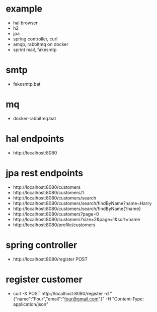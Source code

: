 # example
* hal browser
* h2
* jpa
* spring controller, curl
* amqp, rabbitmq on docker
* sprint mail, fakesmtp

# smtp
* fakesmtp.bat

# mq
* docker-rabbitmq.bat

# hal endpoints
* http://localhost:8080

# jpa rest endpoints
* http://localhost:8080/customers
* http://localhost:8080/customers/1
* http://localhost:8080/customers/search
* http://localhost:8080/customers/search/findByName?name=Harry
* http://localhost:8080/customers/search/findByName{?name}
* http://localhost:8080/customers?page=0
* http://localhost:8080/customers?size=2&page=1&sort=name
* http://localhost:8080/profile/customers

# spring controller
* http://localhost:8080/register POST

# register customer
* curl -X POST http://localhost:8080/register -d "{\"name\":\"Four\",\"email\":\"four@gmail.com\"}" -H "Content-Type: application/json"
